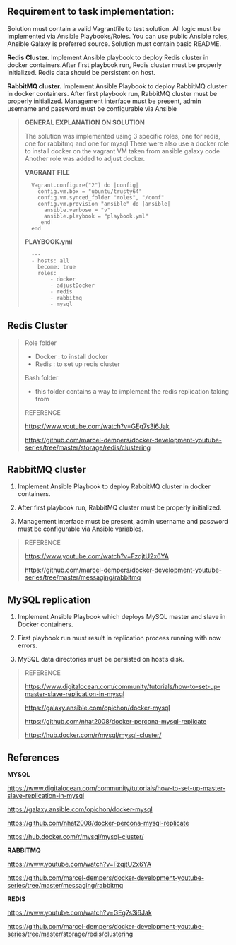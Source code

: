 
## Requirement to task implementation:
Solution must contain a valid Vagrantfile to test solution. All logic must be implemented via Ansible Playbooks/Roles. You can use public Ansible roles, Ansible Galaxy is preferred source. Solution must contain basic README.

<b>Redis Cluster.</b> Implement Ansible playbook to deploy Redis cluster in docker containers.After first playbook run, Redis cluster must be properly initialized. Redis data should be persistent on host.

<b>RabbitMQ cluster.</b> Implement Ansible Playbook to deploy RabbitMQ cluster in docker containers. After first playbook run, RabbitMQ cluster must be properly initialized. Management interface must be present, admin username and password must be configurable via Ansible 

> 
> <b>GENERAL EXPLANATION ON SOLUTION</b>
> 
> The solution was implemented using 3 specific roles, one for redis, one for rabbitmq and one for mysql
> There were also use a docker role to install docker on the vagrant VM taken from ansible galaxy code 
> Another role was added to adjust docker.
> 
> 
> <b>VAGRANT FILE</b>
> 
>       Vagrant.configure("2") do |config|
>         config.vm.box = "ubuntu/trusty64"
>         config.vm.synced_folder "roles", "/conf"
>         config.vm.provision "ansible" do |ansible|
>           ansible.verbose = "v"
>           ansible.playbook = "playbook.yml"
>          end
>       end
>
>
> <b>PLAYBOOK.yml</b>
>
>
>       ---
>       - hosts: all
>         become: true
>         roles: 
>             - docker
>             - adjustDocker
>             - redis
>             - rabbitmq
>             - mysql


## Redis Cluster

> 
> Role folder
> - Docker : to install docker
> - Redis : to set up redis cluster
> 
> Bash folder
> - this folder contains a way to implement the redis replication taking from
>
> REFERENCE
> 
> https://www.youtube.com/watch?v=GEg7s3i6Jak
> 
> https://github.com/marcel-dempers/docker-development-youtube-series/tree/master/storage/redis/clustering
> 
> 
> 
> 


## RabbitMQ cluster
1. Implement Ansible Playbook to deploy RabbitMQ cluster in docker containers.

2. After first playbook run, RabbitMQ cluster must be properly initialized. 

3. Management interface must be present, admin username and password must be configurable via Ansible variables.
>
> REFERENCE
>
> https://www.youtube.com/watch?v=FzqjtU2x6YA
>
> https://github.com/marcel-dempers/docker-development-youtube-series/tree/master/messaging/rabbitmq
> 
> 
> 


## MySQL replication
1. Implement Ansible Playbook which deploys MySQL master and slave in Docker containers.

2. First playbook run must result in replication process running with now errors. 

3. MySQL data directories must be persisted on host’s disk.

>
> REFERENCE
> 
> https://www.digitalocean.com/community/tutorials/how-to-set-up-master-slave-replication-in-mysql
> 
> https://galaxy.ansible.com/opichon/docker-mysql
>
> https://github.com/nhat2008/docker-percona-mysql-replicate
> 
> https://hub.docker.com/r/mysql/mysql-cluster/
> 
> 

## References


 <b>MYSQL</b>
 
 https://www.digitalocean.com/community/tutorials/how-to-set-up-master-slave-replication-in-mysql
 
 https://galaxy.ansible.com/opichon/docker-mysql

 https://github.com/nhat2008/docker-percona-mysql-replicate
 
 https://hub.docker.com/r/mysql/mysql-cluster/
 
 


 <b>RABBITMQ</b>

 https://www.youtube.com/watch?v=FzqjtU2x6YA

 https://github.com/marcel-dempers/docker-development-youtube-series/tree/master/messaging/rabbitmq
 
 
 


 <b>REDIS</b>
 
 https://www.youtube.com/watch?v=GEg7s3i6Jak
 
 https://github.com/marcel-dempers/docker-development-youtube-series/tree/master/storage/redis/clustering
 
 
 

